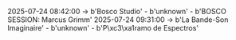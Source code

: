 2025-07-24 08:42:00 -> b'Bosco Studio' - b'unknown' - b'BOSCO SESSION: Marcus Grimm'
2025-07-24 09:31:00 -> b'La Bande-Son Imaginaire' - b'unknown' - b'P\xc3\xa1ramo de Espectros'

